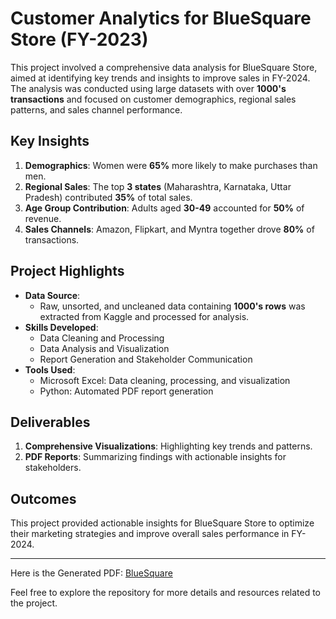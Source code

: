 # Customer Analytics for BlueSquare Store (FY-2023)

This project involved a comprehensive data analysis for BlueSquare Store, aimed at identifying key trends and insights to improve sales in FY-2024. The analysis was conducted using large datasets with over **1000's transactions** and focused on customer demographics, regional sales patterns, and sales channel performance.

## Key Insights
1. **Demographics**: Women were **65%** more likely to make purchases than men.
2. **Regional Sales**: The top **3 states** (Maharashtra, Karnataka, Uttar Pradesh) contributed **35%** of total sales.
3. **Age Group Contribution**: Adults aged **30-49** accounted for **50%** of revenue.
4. **Sales Channels**: Amazon, Flipkart, and Myntra together drove **80%** of transactions.

## Project Highlights
- **Data Source**: 
  - Raw, unsorted, and uncleaned data containing **1000's rows** was extracted from Kaggle and processed for analysis.
- **Skills Developed**: 
  - Data Cleaning and Processing
  - Data Analysis and Visualization
  - Report Generation and Stakeholder Communication
- **Tools Used**: 
  - Microsoft Excel: Data cleaning, processing, and visualization
  - Python: Automated PDF report generation

## Deliverables
1. **Comprehensive Visualizations**: Highlighting key trends and patterns.
2. **PDF Reports**: Summarizing findings with actionable insights for stakeholders.

## Outcomes
This project provided actionable insights for BlueSquare Store to optimize their marketing strategies and improve overall sales performance in FY-2024.

---

Here is the Generated PDF: [BlueSquare](https://github.com/user-attachments/files/16918562/BlueSquare.pdf)

Feel free to explore the repository for more details and resources related to the project.









